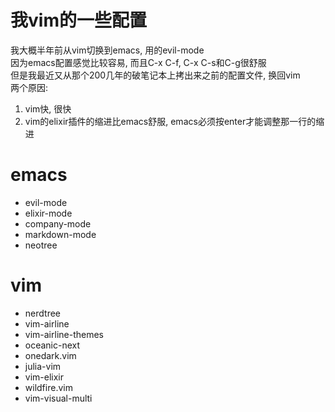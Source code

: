# 我vim的一些配置
我大概半年前从vim切换到emacs, 用的evil-mode  
因为emacs配置感觉比较容易, 而且C-x C-f, C-x C-s和C-g很舒服  
但是我最近又从那个200几年的破笔记本上拷出来之前的配置文件, 换回vim  
两个原因:  
1. vim快, 很快  
2. vim的elixir插件的缩进比emacs舒服, emacs必须按enter才能调整那一行的缩进  

# emacs
- evil-mode  
- elixir-mode  
- company-mode  
- markdown-mode  
- neotree  

# vim
- nerdtree
- vim-airline
- vim-airline-themes
- oceanic-next
- onedark.vim
- julia-vim
- vim-elixir
- wildfire.vim
- vim-visual-multi
